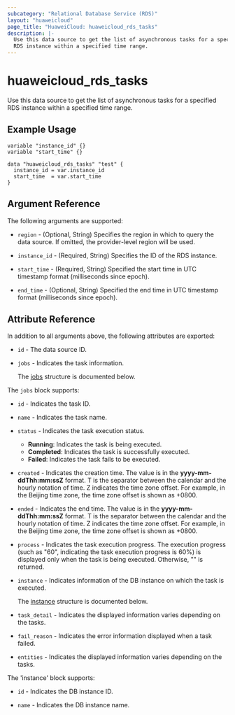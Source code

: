 ```yaml
---
subcategory: "Relational Database Service (RDS)"
layout: "huaweicloud"
page_title: "HuaweiCloud: huaweicloud_rds_tasks"
description: |-
  Use this data source to get the list of asynchronous tasks for a specified
  RDS instance within a specified time range.
---
```


# huaweicloud_rds_tasks

Use this data source to get the list of asynchronous tasks for a specified
RDS instance within a specified time range.

## Example Usage

```hcl
variable "instance_id" {}
variable "start_time" {}

data "huaweicloud_rds_tasks" "test" {
  instance_id = var.instance_id
  start_time  = var.start_time
}
```

## Argument Reference

The following arguments are supported:

* `region` - (Optional, String) Specifies the region in which to query the data source.
  If omitted, the provider-level region will be used.

* `instance_id` - (Required, String) Specifies the ID of the RDS instance.

* `start_time` - (Required, String) Specified the start time in UTC timestamp format
  (milliseconds since epoch).

* `end_time` - (Optional, String) Specified the end time in UTC timestamp format
  (milliseconds since epoch).

## Attribute Reference

In addition to all arguments above, the following attributes are exported:

* `id` - The data source ID.

* `jobs` - Indicates the task information.

  The [jobs](#jobs_struct) structure is documented below.

<a name="jobs_struct"></a>
The `jobs` block supports:

* `id` - Indicates the task ID.

* `name` - Indicates the task name.

* `status` - Indicates the task execution status.
  + **Running**: Indicates the task is being executed.
  + **Completed**: Indicates the task is successfully executed.
  + **Failed**: Indicates the task fails to be executed.

* `created` - Indicates the creation time. The value is in the **yyyy-mm-ddThh:mm:ssZ** format.
  T is the separator between the calendar and the hourly notation of time. Z indicates the time
  zone offset. For example, in the Beijing time zone, the time zone offset is shown as +0800.

* `ended` - Indicates the end time. The value is in the **yyyy-mm-ddThh:mm:ssZ** format. T is
  the separator between the calendar and the hourly notation of time. Z indicates the time
  zone offset. For example, in the Beijing time zone, the time zone offset is shown as +0800.

* `process` - Indicates the task execution progress. The execution progress (such as "60",
  indicating the task execution progress is 60%) is displayed only when the task is being
  executed. Otherwise, "" is returned.

* `instance` - Indicates information of the DB instance on which the task is executed.

  The [instance](#jobs_instance_struct) structure is documented below.

* `task_detail` - Indicates the displayed information varies depending on the tasks.

* `fail_reason` - Indicates the error information displayed when a task failed.

* `entities` - Indicates the displayed information varies depending on the tasks.

<a name="jobs_instance_struct"></a>
The 'instance' block supports:

* `id` - Indicates the DB instance ID.

* `name` - Indicates the DB instance name.
